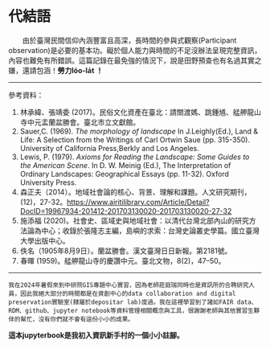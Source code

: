# 代結語

&emsp;&emsp;由於臺灣民間信仰內涵豐富且高深，長時間的參與式觀察(Participant observation)是必要的基本功。礙於個人能力與時間的不足沒辦法呈現完整資訊，內容也難免有所錯誤。這篇記錄在最免強的情況下，說是田野預查也有名過其實之嫌，還請包涵！**勞力lóo-la̍t ！**

---
參考資料：

1. 林承緯、張靖委 (2017)。民俗文化資產在臺北：請關渡媽、跳鍾馗、艋舺龍山寺中元盂蘭盆勝會。臺北市立文獻館。
2. Sauer,C. (1969). *The morphology of landscape* In J.Leighly(Ed.), Land & Life: A Selection from the Writings of Carl Ortwin Saue (pp. 315-350). University of California Press,Berkly and Los Angeles.
3. Lewis, P. (1979). *Axioms for Reading the Landscape: Some Guides to the American Scene*. In D. W. Meinig (Ed.), The Interpretation of Ordinary Landscapes: Geographical Essays (pp. 11-32). Oxford University Press.
4. 森正夫（2014）。地域社會論的核心、背景、理解和課題。人文研究期刊，(12)，27-32。https://www.airitilibrary.com/Article/Detail?DocID=19967934-201412-201703130020-201703130020-27-32
5. 施添福 (2020)。社會史、區域史與地域社會：以清代台灣北部內山的研究方法論為中心；收錄於張隆志主編，島嶼的求索：台灣史論叢史學篇。國立臺灣大學出版中心。
6. 佚名（1905年8月9日）。蘭盆勝會。漢文臺灣日日新報。第2181號。
7. 春暉 (1959)。艋舺龍山寺的慶讚中元。臺北文物，8(2)，47–50。
---


```{tip}
我在2024年暑假來到中研院GIS專題中心實習，因為老師莊庭瑞同時也是資訊所的合聘研究人員，因此我絕大部分的時間都是在資創中心的data collaboration and digital preservation實驗室(隸屬於depositar lab)度過。我在這裡學習到了諸如FAIR data、RDM、github、jupyter notebook等資料管理相關概念與工具，很謝謝老師與其他實習生夥伴的幫忙，沒有你們就不會有這份小小的成果。
```
**這本jupyterbook是我初入資訊新手村的一個小小註腳。**